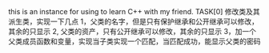 this  is an instance for using  to learn  C++ with my friend.
TASK[0]
修改类及其派生类，实现一下几点
1，父类的名字，但是只有保护继承和公开继承可以修改，其余的只显示
2, 父类的资产，只有公开继承可以修改，其余的只显示
3，加一个父类成员函数和变量，实现当子类实现一个匹配，当匹配成功，能显示父类的密码
